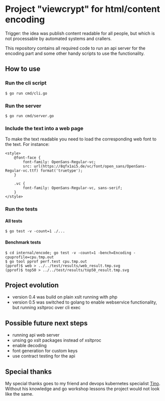 # Project "viewcrypt" for html/content encoding

Trigger: the idea was publish content readable for all people, but which is not processable by automated systems and crallers.

This repository contains all required code to run an api server for the encoding part and some other handy scripts to use the functionality.

## How to use

### Run the cli script

    $ go run cmd/cli.go

### Run the server

    $ go run cmd/server.go

### Include the text into a web page

To make the text readable you need to load the corresponding web font to the text. For instance:

    <style>
        @font-face {
            font-family: OpenSans-Regular-vc;
            src: url(https://8qfx1ai5.de/vc/font/open_sans/OpenSans-Regular-vc.ttf) format('truetype');
        }

        .vc {
            font-family: OpenSans-Regular-vc, sans-serif;
        }
    </style>

### Run the tests

#### All tests

    $ go test -v -count=1 ./...

#### Benchmark tests

    $ cd internal/encode; go test -v -count=1 -bench=Encoding -cpuprofile=cpu.tmp.out
    $ go tool pprof perf.test cpu.tmp.out
    (pprof)$ web > ../../test/results/web_result.tmp.svg
    (pprof)$ top50 > ../../test/results/top50_result.tmp.svg

## Project evolution

- version 0.4 was build on plain xslt running with php
- version 0.5 was switched to golang to enable webservice functionality, but running xsltproc over cli exec

## Possible future next steps

- running api web server
- unsing go xslt packages instead of xsltproc
- enable decoding
- font generation for custom keys
- use contract testing for the api

## Special thanks

My special thanks goes to my friend and devops kubernetes specialist [Tino](https://github.com/pandorasNox). Without his knowledge and go workshop lessons the project would not look like the same.
